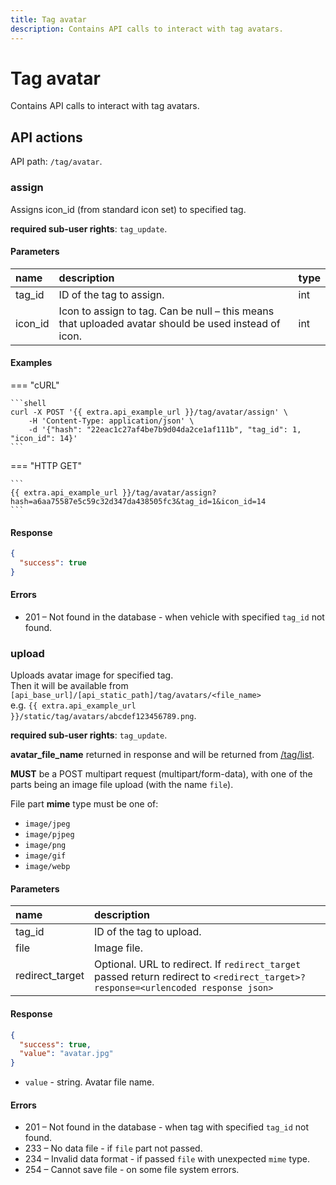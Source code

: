 ```yaml
---
title: Tag avatar
description: Contains API calls to interact with tag avatars.
---
```


# Tag avatar

Contains API calls to interact with tag avatars.


## API actions

API path: `/tag/avatar`.

### assign

Assigns icon_id (from standard icon set) to specified tag.

**required sub-user rights**: `tag_update`.

#### Parameters

| name    | description                                                                                          | type |
|:--------|:-----------------------------------------------------------------------------------------------------|:-----|
| tag_id  | ID of the tag to assign.                                                                             | int  |
| icon_id | Icon to assign to tag. Can be null – this means that uploaded avatar should be used instead of icon. | int  |

#### Examples

=== "cURL"

    ```shell
    curl -X POST '{{ extra.api_example_url }}/tag/avatar/assign' \
        -H 'Content-Type: application/json' \
        -d '{"hash": "22eac1c27af4be7b9d04da2ce1af111b", "tag_id": 1, "icon_id": 14}'
    ```
    
=== "HTTP GET"

    ```
    {{ extra.api_example_url }}/tag/avatar/assign?hash=a6aa75587e5c59c32d347da438505fc3&tag_id=1&icon_id=14
    ```

#### Response

```json
{
  "success": true
}
```

#### Errors

* 201 – Not found in the database - when vehicle with specified `tag_id` not found.


### upload

Uploads avatar image for specified tag.<br>
Then it will be available from `[api_base_url]/[api_static_path]/tag/avatars/<file_name>`<br>
e.g. `{{ extra.api_example_url }}/static/tag/avatars/abcdef123456789.png`.

**required sub-user rights**: `tag_update`.

**avatar_file_name** returned in response and will be returned from [/tag/list](index.md#list).

**MUST** be a POST multipart request (multipart/form-data), with one of the parts being an image file upload (with the name `file`).

File part **mime** type must be one of:

* `image/jpeg`
* `image/pjpeg`
* `image/png`
* `image/gif`
* `image/webp`

#### Parameters

| name            | description                                                                                                                       |
|:----------------|:----------------------------------------------------------------------------------------------------------------------------------|
| tag_id          | ID of the tag to upload.                                                                                                          |
| file            | Image file.                                                                                                                       |
| redirect_target | Optional. URL to redirect. If `redirect_target` passed return redirect to `<redirect_target>?response=<urlencoded response json>` |

#### Response

```json
{
  "success": true,
  "value": "avatar.jpg"
}
```

* `value` - string. Avatar file name.

#### Errors

* 201 – Not found in the database - when tag with specified `tag_id` not found.
* 233 – No data file - if `file` part not passed.
* 234 – Invalid data format - if passed `file` with unexpected `mime` type.
* 254 – Cannot save file - on some file system errors.

